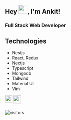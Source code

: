 ## Hey <img src="https://github.com/TheDudeThatCode/TheDudeThatCode/blob/master/Assets/Hi.gif" width="29px">, I'm Ankit!

### Full Stack Web Developer

## Technologies
* Nestjs
* React, Redux
* Nextjs
* Typescript
* Mongodb
* Tailwind
* Material UI
* Vim

<a href="https://www.linkedin.com/in/ankitn1311/">
  <img align="left" width="24px" src="https://cdn.jsdelivr.net/npm/simple-icons@v3/icons/linkedin.svg"  />
</a>

<a href="mailto:ankitn1311@gmail.com">
  <img align="left" width="26px" src="https://cdn.jsdelivr.net/npm/simple-icons@v3/icons/gmail.svg" />
</a>

<br />
<br />

![visitors](https://visitor-badge.laobi.icu/badge?page_id=ankitn1311.ankitn1311)
